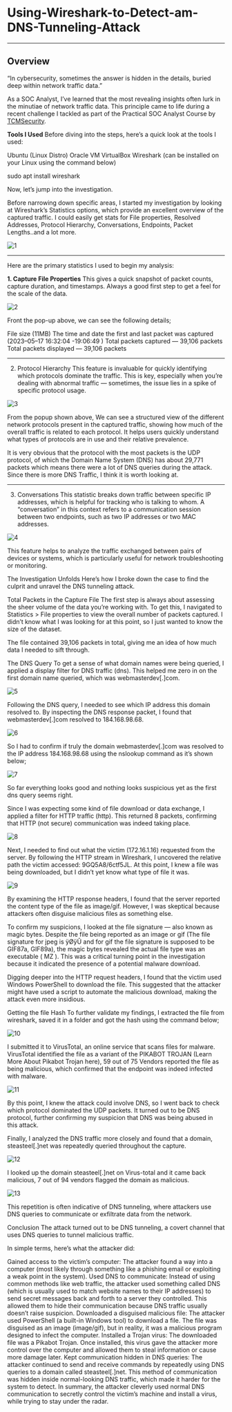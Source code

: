 # Using-Wireshark-to-Detect-am-DNS-Tunneling-Attack

---

## Overview

“In cybersecurity, sometimes the answer is hidden in the details, buried deep within network traffic data.”

As a SOC Analyst, I’ve learned that the most revealing insights often lurk in the minutiae of network traffic data. This principle came to life during a recent challenge I tackled as part of the Practical SOC Analyst Course by [TCMSecurity](https://academy.tcm-sec.com/).


**Tools I Used**
Before diving into the steps, here’s a quick look at the tools I used:

Ubuntu (Linux Distro)
Oracle VM VirtualBox
Wireshark (can be installed on your Linux using the command below)

sudo apt install wireshark


Now, let’s jump into the investigation.


Before narrowing down specific areas, I started my investigation by looking at Wireshark’s Statistics options, which provide an excellent overview of the captured traffic. I could easily get stats for File properties, Resolved Addresses, Protocol Hierarchy, Conversations, Endpoints, Packet Lengths..and a lot more.


![1](https://imgur.com/UAqfO5l.png)

---
Here are the primary statistics I used to begin my analysis:

**1. Capture File Properties**
This gives a quick snapshot of packet counts, capture duration, and timestamps. Always a good first step to get a feel for the scale of the data.


![2](https://imgur.com/hc8vqwe.png)

Front the pop-up above, we can see the following details;

File size (11MB)
The time and date the first and last packet was captured (2023–05–17 16:32:04 -19:06:49 )
Total packets captured — 39,106 packets
Total packets displayed — 39,106 packets


---
2. Protocol Hierarchy
This feature is invaluable for quickly identifying which protocols dominate the traffic. This is key, especially when you’re dealing with abnormal traffic — sometimes, the issue lies in a spike of specific protocol usage.


![3](https://imgur.com/sl1Ctag.png)

From the popup shown above, We can see a structured view of the different network protocols present in the captured traffic, showing how much of the overall traffic is related to each protocol. It helps users quickly understand what types of protocols are in use and their relative prevalence.

It is very obvious that the protocol with the most packets is the UDP protocol, of which the Domain Name System (DNS) has about 29,771 packets which means there were a lot of DNS queries during the attack. Since there is more DNS Traffic, I think it is worth looking at.



---
3. Conversations
This statistic breaks down traffic between specific IP addresses, which is helpful for tracking who is talking to whom. A “conversation” in this context refers to a communication session between two endpoints, such as two IP addresses or two MAC addresses.


![4](https://imgur.com/pLi8qf9.png)


This feature helps to analyze the traffic exchanged between pairs of devices or systems, which is particularly useful for network troubleshooting or monitoring.

The Investigation Unfolds
Here’s how I broke down the case to find the culprit and unravel the DNS tunneling attack.

Total Packets in the Capture File
The first step is always about assessing the sheer volume of the data you’re working with. To get this, I navigated to Statistics > File properties to view the overall number of packets captured. I didn’t know what I was looking for at this point, so I just wanted to know the size of the dataset.

The file contained 39,106 packets in total, giving me an idea of how much data I needed to sift through.

The DNS Query
To get a sense of what domain names were being queried, I applied a display filter for DNS traffic (dns). This helped me zero in on the first domain name queried, which was webmasterdev[.]com.


![5](https://imgur.com/iGixjW0.png)


Following the DNS query, I needed to see which IP address this domain resolved to. By inspecting the DNS response packet, I found that webmasterdev[.]com resolved to 184.168.98.68.


![6](https://imgur.com/2ZaF2yH.png)


So I had to confirm if truly the domain webmasterdev[.]com was resolved to the IP address 184.168.98.68 using the nslookup command as it’s shown below;


![7](https://imgur.com/xybUud6.png)



So far everything looks good and nothing looks suspicious yet as the first dns query seems right.

Since I was expecting some kind of file download or data exchange, I applied a filter for HTTP traffic (http). This returned 8 packets, confirming that HTTP (not secure) communication was indeed taking place.


![8](https://imgur.com/dIENp47.png)



Next, I needed to find out what the victim (172.16.1.16) requested from the server. By following the HTTP stream in Wireshark, I uncovered the relative path the victim accessed: 9GQ5A8/6ctf5JL. At this point, I knew a file was being downloaded, but I didn’t yet know what type of file it was.



![9](https://imgur.com/nCO73Tn.png)


By examining the HTTP response headers, I found that the server reported the content type of the file as image/gif. However, I was skeptical because attackers often disguise malicious files as something else.

To confirm my suspicions, I looked at the file signature — also known as magic bytes. Despite the file being reported as an image or gif (The file signature for jpeg is ÿØÿÛ and for gif the file signature is supposed to be GIF87a, GIF89a), the magic bytes revealed the actual file type was an executable ( MZ ). This was a critical turning point in the investigation because it indicated the presence of a potential malware download.

Digging deeper into the HTTP request headers, I found that the victim used Windows PowerShell to download the file. This suggested that the attacker might have used a script to automate the malicious download, making the attack even more insidious.

Getting the file Hash
To further validate my findings, I extracted the file from wireshark, saved it in a folder and got the hash using the command below;


![10](https://imgur.com/LhA3kCf.png)


I submitted it to VirusTotal, an online service that scans files for malware. VirusTotal identified the file as a variant of the PIKABOT TROJAN (Learn More About Pikabot Trojan here), 59 out of 75 Vendors reported the file as being malicious, which confirmed that the endpoint was indeed infected with malware.


![11](https://imgur.com/QBY7EwR.png)



By this point, I knew the attack could involve DNS, so I went back to check which protocol dominated the UDP packets. It turned out to be DNS protocol, further confirming my suspicion that DNS was being abused in this attack.

Finally, I analyzed the DNS traffic more closely and found that a domain, steasteel[.]net was repeatedly queried throughout the capture.


![12](https://imgur.com/qeO265o.png)


I looked up the domain steasteel[.]net on Virus-total and it came back malicious, 7 out of 94 vendors flagged the domain as malicious.


![13](https://imgur.com/skijmsP.png)


This repetition is often indicative of DNS tunneling, where attackers use DNS queries to communicate or exfiltrate data from the network.

Conclusion
The attack turned out to be DNS tunneling, a covert channel that uses DNS queries to tunnel malicious traffic.

In simple terms, here’s what the attacker did:

Gained access to the victim’s computer: The attacker found a way into a computer (most likely through something like a phishing email or exploiting a weak point in the system).
Used DNS to communicate: Instead of using common methods like web traffic, the attacker used something called DNS (which is usually used to match website names to their IP addresses) to send secret messages back and forth to a server they controlled. This allowed them to hide their communication because DNS traffic usually doesn’t raise suspicion.
Downloaded a disguised malicious file: The attacker used PowerShell (a built-in Windows tool) to download a file. The file was disguised as an image (image/gif), but in reality, it was a malicious program designed to infect the computer.
Installed a Trojan virus: The downloaded file was a Pikabot Trojan. Once installed, this virus gave the attacker more control over the computer and allowed them to steal information or cause more damage later.
Kept communication hidden in DNS queries: The attacker continued to send and receive commands by repeatedly using DNS queries to a domain called steasteel[.]net. This method of communication was hidden inside normal-looking DNS traffic, which made it harder for the system to detect.
In summary, the attacker cleverly used normal DNS communication to secretly control the victim’s machine and install a virus, while trying to stay under the radar.



















